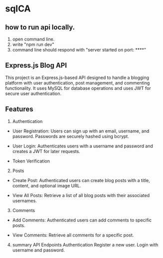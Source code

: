 # sqlCA

## how to run api locally.
1. open command line.
2. write "npm run dev"
3. command line should respond with "server started on port: ****"

## Express.js Blog API
This project is an Express.js-based API designed to handle a blogging platform with user authentication, post management, and commenting functionality. It uses MySQL for database operations and uses JWT for secure user authentication.

## Features
1. Authentication
- User Registration: Users can sign up with an email, username, and password. Passwords are securely hashed using bcrypt.

- User Login: Authenticates users with a username and password and creates a JWT for later requests.

- Token Verification
  
2. Posts
- Create Post: Authenticated users can create blog posts with a title, content, and optional image URL.

- View All Posts: Retrieve a list of all blog posts with their associated usernames.
3. Comments
- Add Comments: Authenticated users can add comments to specific posts.

- View Comments: Retrieve all comments for a specific post.

4. summary
API Endpoints
Authentication
Register a new user.
Login with username and password.
